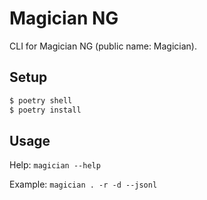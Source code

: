 # Magician NG

CLI for Magician NG (public name: Magician).

## Setup

```bash
$ poetry shell
$ poetry install
```


## Usage

Help: `magician --help`

Example: `magician . -r -d --jsonl`